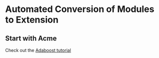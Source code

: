 # Automated Conversion of Modules to Extension

## Start with Acme
Check out the [Adaboost tutorial](https://github.com/AlexandreAbraham/acme/blob/main/notebooks/Adaboost%20tutorial.ipynb)
